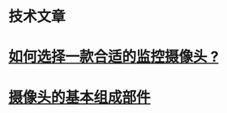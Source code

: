 <h1>技术文章</h1>

# <a href="">如何选择一款合适的监控摄像头 ? </a>
# <a href="https://github.com/caddier/smartguard/blob/master/camera_made_of.md">摄像头的基本组成部件 </a>


